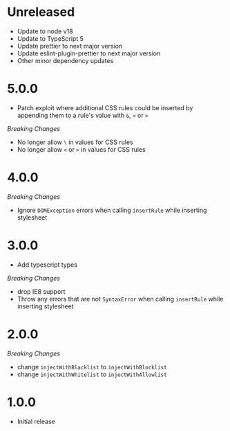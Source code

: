 # Unreleased
- Update to node v18
- Update to TypeScript 5
- Update prettier to next major version
- Update eslint-plugin-prettier to next major version
- Other minor dependency updates

# 5.0.0

- Patch exploit where additional CSS rules could be inserted by
  appending them to a rule's value with `&`, `<` or `>`

_Breaking Changes_

- No longer allow `\` in values for CSS rules
- No longer allow `<` or `>` in values for CSS rules

# 4.0.0

_Breaking Changes_

- Ignore `DOMException` errors when calling `insertRule` while
  inserting stylesheet

# 3.0.0

- Add typescript types

_Breaking Changes_

- drop IE8 support
- Throw any errors that are not `SyntaxError` when calling
  `insertRule` while inserting stylesheet

# 2.0.0

_Breaking Changes_

- change `injectWithBlacklist` to `injectWithBlocklist`
- change `injectWithWhitelist` to `injectWithAllowlist`

# 1.0.0

- Initial release
